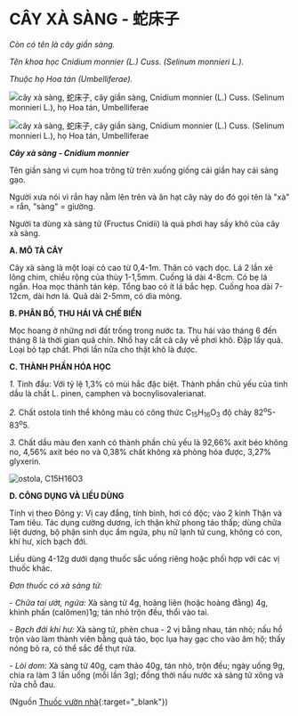 # CÂY XÀ SÀNG - 蛇床子

*Còn có tên là cây giần sàng.*

*Tên khoa học Cnidium monnier (L.) Cuss. (Selinum monnieri L.).*

*Thuộc họ Hoa tán (Umbelliferae).*

![cây xà sàng, 蛇床子, cây giần sàng, Cnidium monnier \(L.\) Cuss. \(Selinum monnieri L.\), họ Hoa tán, Umbelliferae](/imgs/caythuoc/dtl/cay-xa-sang.jpg)

![cây xà sàng, 蛇床子, cây giần sàng, Cnidium monnier \(L.\) Cuss. \(Selinum monnieri L.\), họ Hoa tán, Umbelliferae](/imgs/caythuoc/dtl/cay-xa-sang-2.jpg)

***Cây xà sàng - Cnidium monnier***

Tên giần sàng vì cụm hoa trông từ trên xuống giống cái giần hay cái sàng gạo.

Người xưa nói vì rắn hay nằm lên trên và ăn hạt cây này do đó gọi tên là "xà" = rắn, "sàng" = giường.

Người ta dùng xà sàng tử (Fructus Cnidii) là quả phơi hay sấy khô của cây xà sàng.

**A. MÔ TẢ CÂY**

Cây xà sàng là một loại cỏ cao từ 0,4-1m. Thân có vạch dọc. Lá 2 lần xẻ lông chim, chiều rộng của thùy 1-1,5mm. Cuống lá dài 4-8cm. Có bẹ lá ngắn. Hoa mọc thành tán kép. Tổng bao có ít lá bắc hẹp. Cuống hoa dài 7-12cm, dài hơn lá. Quả dài 2-5mm, có dìa mỏng.

**B. PHÂN BỐ, THU HÁI VÀ CHẾ BIẾN**

Mọc hoang ở những nơi đất trống trong nước ta. Thu hái vào tháng 6 đến tháng 8 là thời gian quả chín. Nhổ hay cắt cả cây về phơi khô. Đập lấy quả. Loại bỏ tạp chất. Phơi lần nữa cho thật khô là được.

**C. THÀNH PHẦN HÓA HỌC**

*1.* Tinh đầu: Với tỷ lệ 1,3% có mùi hắc đặc biệt. Thành phần chủ yếu của tinh dầu là chất L. pinen, camphen và bocnylisovalerianat.

*2.* Chất ostola tinh thể không màu có công thức C<sub>15</sub>H<sub>16</sub>O<sub>3</sub> độ chảy 82<sup>o</sup>5-83<sup>o</sup>5.

*3.* Chất dầu màu đen xanh có thành phần chủ yếu là 92,66% axit béo không no, 4,56% axit béo no và 0,38% chất không xà phòng hóa được, 3,27% glyxerin.

![ostola, C15H16O3 ](/imgs/caythuoc/dtl/cay-xa-sang-3.jpg)

**D. CÔNG DỤNG VÀ LIỀU DÙNG**

Tính vị theo Đông y: Vị cay đắng, tính bình, hơi có độc; vào 2 kinh Thận và Tam tiêu. Tác dụng cường dương, ích thận khử phong táo thấp; dùng chữa liệt dương, bộ phận sinh dục ẩm ngứa, phụ nữ lạnh tử cung, không có con, khí hư, xích bạch đới.

Liều dùng 4-12g dưới dạng thuốc sắc uống riêng hoặc phối hợp với các vị thuốc khác.

*Đơn thuốc có xà sàng tử:*

*- Chữa tai ướt, ngứa:* Xà sàng tử 4g, hoàng liên (hoặc hoàng đằng) 4g, khinh phấn (calômen)1g; tán nhỏ trộn đều, thổi vào tai.

*- Bạch đới khí hư:* Xà sàng tử, phèn chua - 2 vị bằng nhau, tán nhỏ; nấu hồ trộn vào làm thành viên bằng quả táo, bọc lụa hay gạc cho vào âm hộ; thấy nóng bỏ ra, có thể sắc để thụt rửa.

*- Lòi dom:* Xà sàng tử 40g, cam thảo 40g, tán nhỏ, trộn đều; ngày uống 9g, chia ra làm 3 lần uống (mỗi lần 3g); đồng thời nấu nước xà sàng tử xông và rửa chỗ đau.


(Nguồn [Thuốc vườn nhà](http://thuocvuonnha.com){:target="_blank"})